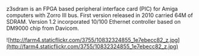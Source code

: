 z3sdram is an FPGA based peripheral interface card (PIC) for Amiga computers with Zorro III bus. First version released in 2010 carried 64M of SDRAM. Version 1.2 incorporated 10/100 Ethernet controller based on DM9000 chip from Davicom.

![http://farm4.staticflickr.com/3755/10832324855_1e7ebecc82_z.jpg](http://farm4.staticflickr.com/3755/10832324855_1e7ebecc82_z.jpg)